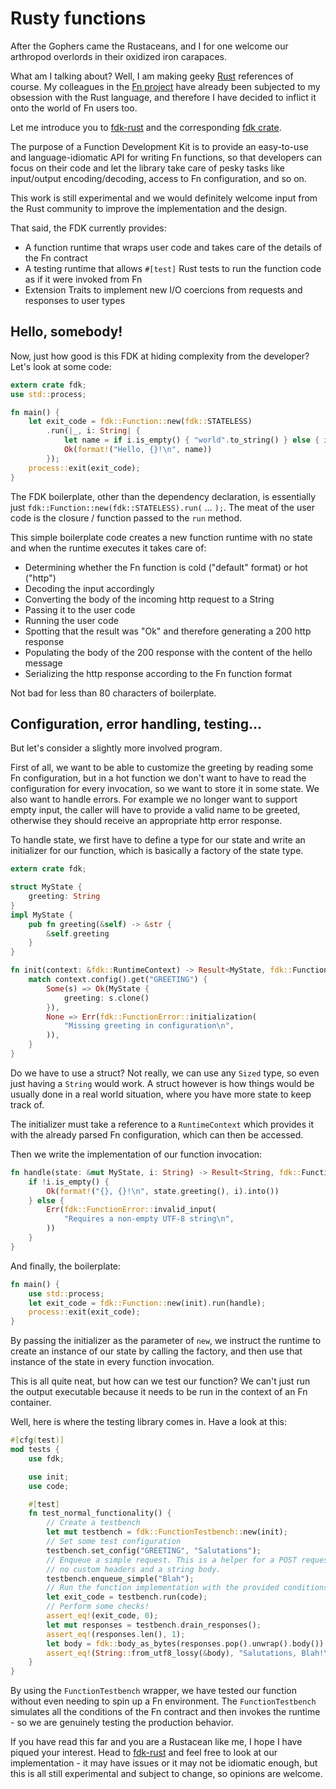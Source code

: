 # Rusty functions

After the Gophers came the Rustaceans, and I for one welcome our arthropod overlords in their oxidized iron carapaces.

What am I talking about? Well, I am making geeky [Rust](https://rust-lang.org) references of course. My colleagues in the [Fn project](https://fnproject.io) have already been subjected to my obsession with the Rust language, and therefore I have decided to inflict it onto the world of Fn users too.

Let me introduce you to [fdk-rust](https://github.com/fnproject/fdk-rust) and the corresponding [fdk crate](https://crates.io/crates/fdk).

The purpose of a Function Development Kit is to provide an easy-to-use and language-idiomatic API for writing Fn functions, so that developers can focus on their code and let the library take care of pesky tasks like input/output encoding/decoding, access to Fn configuration, and so on.

This work is still experimental and we would definitely welcome input from the Rust community to improve the implementation and the design.

That said, the FDK currently provides:

- A function runtime that wraps user code and takes care of the details of the Fn contract
- A testing runtime that allows `#[test]` Rust tests to run the function code as if it were invoked from Fn
- Extension Traits to implement new I/O coercions from requests and responses to user types

## Hello, somebody!

Now, just how good is this FDK at hiding complexity from the developer? Let's look at some code:

```rust
extern crate fdk;
use std::process;

fn main() {
    let exit_code = fdk::Function::new(fdk::STATELESS)
        .run(|_, i: String| {
            let name = if i.is_empty() { "world".to_string() } else { i };
            Ok(format!("Hello, {}!\n", name))
        });
    process::exit(exit_code);
}
```

The FDK boilerplate, other than the dependency declaration, is essentially just `fdk::Function::new(fdk::STATELESS).run(` ... `);`. The meat of the user code is the closure / function passed to the `run` method.

This simple boilerplate code creates a new function runtime with no state and when the runtime executes it takes care of:

- Determining whether the Fn function is cold ("default" format) or hot ("http")
- Decoding the input accordingly
- Converting the body of the incoming http request to a String
- Passing it to the user code
- Running the user code
- Spotting that the result was "Ok" and therefore generating a 200 http response
- Populating the body of the 200 response with the content of the hello message
- Serializing the http response according to the Fn function format

Not bad for less than 80 characters of boilerplate.

## Configuration, error handling, testing...

But let's consider a slightly more involved program.

First of all, we want to be able to customize the greeting by reading some Fn configuration, but in a hot function we don't want to have to read the configuration for every invocation, so we want to store it in some state.
We also want to handle errors. For example we no longer want to support empty input, the caller will have to provide a valid name to be greeted, otherwise they should receive an appropriate http error response.

To handle state, we first have to define a type for our state and write an initializer for our function, which is basically a factory of the state type.

```rust
extern crate fdk;

struct MyState {
    greeting: String
}
impl MyState {
    pub fn greeting(&self) -> &str {
        &self.greeting
    }
}

fn init(context: &fdk::RuntimeContext) -> Result<MyState, fdk::FunctionError> {
    match context.config().get("GREETING") {
        Some(s) => Ok(MyState {
            greeting: s.clone()
        }),
        None => Err(fdk::FunctionError::initialization(
            "Missing greeting in configuration\n",
        )),
    }
}
```

Do we have to use a struct? Not really, we can use any `Sized` type, so even just having a `String` would work. A struct however is how things would be usually done in a real world situation, where you have more state to keep track of.

The initializer must take a reference to a `RuntimeContext` which provides it with the already parsed Fn configuration, which can then be accessed.

Then we write the implementation of our function invocation:

```rust
fn handle(state: &mut MyState, i: String) -> Result<String, fdk::FunctionError> {
    if !i.is_empty() {
        Ok(format!("{}, {}!\n", state.greeting(), i).into())
    } else {
        Err(fdk::FunctionError::invalid_input(
            "Requires a non-empty UTF-8 string\n",
        ))
    }
}
```

And finally, the boilerplate:

```rust
fn main() {
    use std::process;
    let exit_code = fdk::Function::new(init).run(handle);
    process::exit(exit_code);
}
```

By passing the initializer as the parameter of `new`, we instruct the runtime to create an instance of our state by calling the factory, and then use that instance of the state in every function invocation.

This is all quite neat, but how can we test our function? We can't just run the output executable because it needs to be run in the context of an Fn container.

Well, here is where the testing library comes in. Have a look at this:

```rust
#[cfg(test)]
mod tests {
    use fdk;

    use init;
    use code;

    #[test]
    fn test_normal_functionality() {
        // Create a testbench
        let mut testbench = fdk::FunctionTestbench::new(init);
        // Set some test configuration
        testbench.set_config("GREETING", "Salutations");
        // Enqueue a simple request. This is a helper for a POST request with
        // no custom headers and a string body.
        testbench.enqueue_simple("Blah");
        // Run the function implementation with the provided conditions
        let exit_code = testbench.run(code);
        // Perform some checks!
        assert_eq!(exit_code, 0);
        let mut responses = testbench.drain_responses();
        assert_eq!(responses.len(), 1);
        let body = fdk::body_as_bytes(responses.pop().unwrap().body()).unwrap();
        assert_eq!(String::from_utf8_lossy(&body), "Salutations, Blah!\n");
    }
}
```

By using the `FunctionTestbench` wrapper, we have tested our function without even needing to spin up a Fn environment. The `FunctionTestbench` simulates all the conditions of the Fn contract and then invokes the runtime - so we are genuinely testing the production behavior.

If you have read this far and you are a Rustacean like me, I hope I have piqued your interest. Head to [fdk-rust](https://github.com/fnproject/fdk-rust) and feel free to look at our implementation - it may have issues or it may not be idiomatic enough, but this is all still experimental and subject to change, so opinions are welcome.
